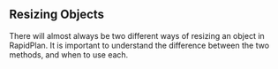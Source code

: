 ## Resizing Objects

There will almost always be two different ways of resizing an object in RapidPlan. It is important to understand the difference between the two methods, and when to use each.

